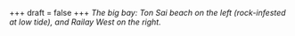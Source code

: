 
+++
draft = false
+++
_The big bay: Ton Sai beach on the left (rock-infested at low tide), and Railay West on the right._
